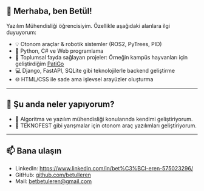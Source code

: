 
## 👋 Merhaba, ben Betül!

Yazılım Mühendisliği öğrencisiyim. Özellikle aşağıdaki alanlara ilgi duyuyorum:

- 💡 Otonom araçlar & robotik sistemler (ROS2, PyTrees, PID)
- 🐍 Python, C# ve Web programlama
- 🐾 Toplumsal fayda sağlayan projeler: Örneğin kampüs hayvanları için geliştirdiğim [PatiGo](https://github.com/betulleren/PatiGo)
- 💻 Django, FastAPI, SQLite gibi teknolojilerle backend geliştirme
- 🌐 HTML/CSS ile sade ama işlevsel arayüzler oluşturma

---

## 🚀 Şu anda neler yapıyorum?

- 🧠 Algoritma ve yazılım mühendisliği konularında kendimi geliştiriyorum.
- 🤖 TEKNOFEST gibi yarışmalar için otonom araç yazılımları geliştiriyorum.

---

## 📫 Bana ulaşın

- LinkedIn: https://www.linkedin.com/in/bet%C3%BCl-eren-575023296/
- GitHub: [github.com/betulleren](https://github.com/betulleren)
- Mail: betbetuleren@gmail.com


